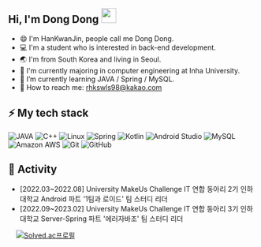 ## **Hi, I'm Dong Dong** <img src="https://raw.githubusercontent.com/aemmadi/aemmadi/master/wave.gif" width="30">

- 😄 I'm HanKwanJin, people call me Dong Dong.
- 💻 I'm a student who is interested in back-end development.
- 🌏 I'm from South Korea and living in Seoul.
- 🔭 I'm currently majoring in computer engineering at Inha University.
- 🌱 I’m currently learning JAVA / Spring / MySQL.
- 🚀 How to reach me: rhkswls98@kakao.com

<!-- ## 📝 Blog

<a href="https://velog.io/@rhkswls98"><img src="https://img.shields.io/badge/Velog-20C997?style=for-the-badge&logo=Velog&logoColor=white"></a>
 -->
## **⚡ My tech stack** 

![JAVA](https://img.shields.io/badge/JAVA-007396?style=flat-square&logo=java&logoColor=white)
![C++](https://img.shields.io/badge/-C++-00599C?style=flat-square&logo=c++)
![Linux](https://img.shields.io/badge/Linux-FCC624?style=flat-square&logo=linux&logoColor=black)
![Spring](https://img.shields.io/badge/Spring-6DB33F?style=flat-square&logo=Spring&logoColor=white)
![Kotlin](https://img.shields.io/badge/Kotlin-CC2EFA?style=flat-square&logo=kotlin&logoColor=white)
![Android Studio](https://img.shields.io/badge/Android-0080FF?style=flat-square&logo=android&logoColor=white)
![MySQL](https://img.shields.io/badge/MySQL-4479A1?style=flat-square&logo=mysql&logoColor=white)
![Amazon AWS](https://img.shields.io/badge/Amazon%20AWS-232F3E?style=flat-square&logo=amazon-aws)
![Git](https://img.shields.io/badge/-Git-black?style=flat-square&logo=git)
![GitHub](https://img.shields.io/badge/-GitHub-181717?style=flat-square&logo=github)

## 🐾 Activity
 - [2022.03~2022.08] University MakeUs Challenge IT 연합 동아리 2기 인하대학교 Android 파트 '1팀과 로이드' 팀 스터디 리더
 - [2022.09~2023.02] University MakeUs Challenge IT 연합 동아리 3기 인하대학교 Server-Spring 파트 '에러자바조' 팀 스터디 리더

&nbsp;&nbsp;&nbsp;
[![Solved.ac프로필](http://mazassumnida.wtf/api/v2/generate_badge?boj=rhkswls98)](https://solved.ac/rhkswls98)

</div>
